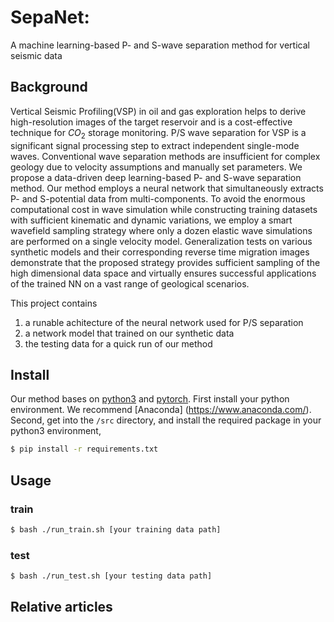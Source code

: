 # SepaNet: 
A machine learning-based P- and S-wave separation method for vertical seismic data

## Background
Vertical Seismic Profiling(VSP) in oil and gas exploration helps to derive high-resolution images of the target reservoir and is a cost-effective technique for $CO_2$ storage monitoring. P/S wave separation for VSP is a significant signal processing step to extract independent single-mode waves. Conventional wave separation methods are insufficient for complex geology due to velocity assumptions and manually set parameters. We propose a data-driven deep learning-based P- and S-wave separation method. Our method employs a neural network that simultaneously extracts P- and S-potential data from multi-components. To avoid the enormous computational cost in wave simulation while constructing training datasets with sufficient kinematic and dynamic variations, we employ a smart wavefield sampling strategy where only a dozen elastic wave simulations are performed on a single velocity model. Generalization tests on various synthetic models and their corresponding reverse time migration images demonstrate that the proposed strategy provides sufficient sampling of the high dimensional data space and virtually ensures successful applications of the trained NN on a vast range of geological scenarios.

This project contains 
1. a runable achitecture of the neural network used for P/S separation
2. a network model that trained on our synthetic data
3. the testing data for a quick run of our method

## Install

Our method bases on [python3](https://www.python.org/downloads/) and [pytorch](https://pytorch.org). 
First install your python environment. We recommend [Anaconda] (https://www.anaconda.com/).
Second, get into the ```/src``` directory, and install the required package in your python3 environment, 

```sh
$ pip install -r requirements.txt
```

## Usage

### train 

```sh
$ bash ./run_train.sh [your training data path]
```

### test
```sh
$ bash ./run_test.sh [your testing data path]
```

## Relative articles





